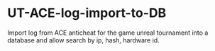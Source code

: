 # UT-ACE-log-import-to-DB
Import log from ACE anticheat for the game unreal tournament into a database and allow search by ip, hash, hardware id.
